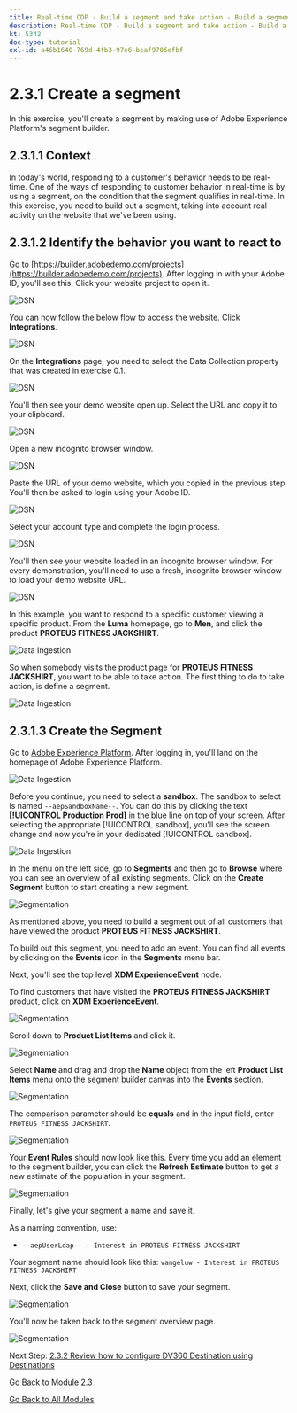 ```yaml
---
title: Real-time CDP - Build a segment and take action - Build a segment
description: Real-time CDP - Build a segment and take action - Build a segment
kt: 5342
doc-type: tutorial
exl-id: a46b1640-769d-4fb3-97e6-beaf9706efbf
---
```

# 2.3.1 Create a segment

In this exercise, you'll create a segment by making use of Adobe Experience Platform's segment builder.

## 2.3.1.1 Context

In today's world, responding to a customer's behavior needs to be real-time. One of the ways of responding to customer behavior in real-time is by using a segment, on the condition that the segment qualifies in real-time. In this exercise, you need to build out a segment, taking into account real activity on the website that we've been using.

## 2.3.1.2 Identify the behavior you want to react to

Go to [https://builder.adobedemo.com/projects](https://builder.adobedemo.com/projects). After logging in with your Adobe ID, you'll see this. Click your website project to open it.

![DSN](./../../../modules/gettingstarted/gettingstarted/images/web8.png)

You can now follow the below flow to access the website. Click **Integrations**.

![DSN](./../../../modules/gettingstarted/gettingstarted/images/web1.png)

On the **Integrations** page, you need to select the Data Collection property that was created in exercise 0.1. 

![DSN](./../../../modules/gettingstarted/gettingstarted/images/web2.png)

You'll then see your demo website open up. Select the URL and copy it to your clipboard.

![DSN](./../../../modules/gettingstarted/gettingstarted/images/web3.png)

Open a new incognito browser window.

![DSN](./../../../modules/gettingstarted/gettingstarted/images/web4.png)

Paste the URL of your demo website, which you copied in the previous step. You'll then be asked to login using your Adobe ID.

![DSN](./../../../modules/gettingstarted/gettingstarted/images/web5.png)

Select your account type and complete the login process.

![DSN](./../../../modules/gettingstarted/gettingstarted/images/web6.png)

You'll then see your website loaded in an incognito browser window. For every demonstration, you'll need to use a fresh, incognito browser window to load your demo website URL.

![DSN](./../../../modules/gettingstarted/gettingstarted/images/web7.png)

In this example, you want to respond to a specific customer viewing a specific product.
From the **Luma** homepage, go to **Men**, and click the product **PROTEUS FITNESS JACKSHIRT**.

![Data Ingestion](./images/homenadia.png)

So when somebody visits the product page for **PROTEUS FITNESS JACKSHIRT**, you want to be able to take action. The first thing to do to take action, is define a segment.

![Data Ingestion](./images/homenadiapp.png)

## 2.3.1.3 Create the Segment

Go to [Adobe Experience Platform](https://experience.adobe.com/platform). After logging in, you'll land on the homepage of Adobe Experience Platform.

![Data Ingestion](./../../../modules/datacollection/module1.2/images/home.png)

Before you continue, you need to select a **sandbox**. The sandbox to select is named ``--aepSandboxName--``. You can do this by clicking the text **[!UICONTROL Production Prod]** in the blue line on top of your screen. After selecting the appropriate [!UICONTROL sandbox], you'll see the screen change and now you're in your dedicated [!UICONTROL sandbox].

![Data Ingestion](./../../../modules/datacollection/module1.2/images/sb1.png)

In the menu on the left side, go to **Segments** and then go to **Browse** where you can see an overview of all existing segments. Click on the **Create Segment** button to start creating a new segment.

![Segmentation](./images/menuseg.png)

As mentioned above, you need to build a segment out of all customers that have viewed the product **PROTEUS FITNESS JACKSHIRT**.

To build out this segment, you need to add an event. You can find all events by clicking on the **Events** icon in the **Segments** menu bar.

Next, you'll see the top level **XDM ExperienceEvent** node.

To find customers that have visited the **PROTEUS FITNESS JACKSHIRT** product, click on **XDM ExperienceEvent**.

![Segmentation](./images/findee.png)

Scroll down to **Product List Items** and click it.

![Segmentation](./images/see.png)

Select **Name** and drag and drop the **Name** object from the left **Product List Items** menu onto the segment builder canvas into the **Events** section.

![Segmentation](./images/eewebpdtlname1.png)

The comparison parameter should be **equals** and in the input field, enter `PROTEUS FITNESS JACKSHIRT`.

![Segmentation](./images/pv.png)

Your **Event Rules** should now look like this. Every time you add an element to the segment builder, you can click the **Refresh Estimate** button to get a new estimate of the population in your segment.

![Segmentation](./images/ldap4.png)

Finally, let's give your segment a name and save it.

As a naming convention, use:

- `--aepUserLdap-- - Interest in PROTEUS FITNESS JACKSHIRT`

Your segment name should look like this:
`vangeluw - Interest in PROTEUS FITNESS JACKSHIRT`

Next, click the **Save and Close** button to save your segment.

![Segmentation](./images/segmentname.png)

You'll now be taken back to the segment overview page.

![Segmentation](./images/savedsegment.png)

Next Step: [2.3.2 Review how to configure DV360 Destination using Destinations](./ex2.md)

[Go Back to Module 2.3](./real-time-cdp-build-a-segment-take-action.md)

[Go Back to All Modules](../../../overview.md)
